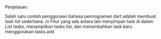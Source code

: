 Penjelasan:

Salah satu contoh penggunaan bahasa pemrograman dart adalah membuat task list sederhana.
/n Fitur yang ada antara lain menyimpan task di dalam List<String> tasks, menampilkan tasks list, dan menambahkan task baru menggunakan tasks.add
